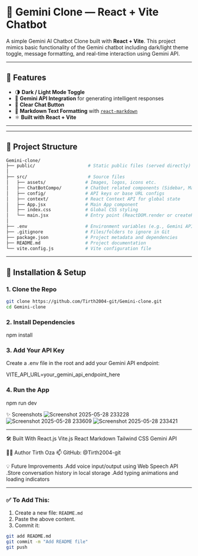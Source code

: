 # 🌟 Gemini Clone — React + Vite Chatbot

A simple Gemini AI Chatbot Clone built with **React + Vite**. This project mimics basic functionality of the Gemini chatbot including dark/light theme toggle, message formatting, and real-time interaction using Gemini API.



---

## 🚀 Features

- 🌗 **Dark / Light Mode Toggle**
- 🧠 **Gemini API Integration** for generating intelligent responses
- 🧹 **Clear Chat Button**
- 📝 **Markdown Text Formatting** with [`react-markdown`](https://github.com/remarkjs/react-markdown)
- ⚛️ **Built with React + Vite**

---
---
## 📁 Project Structure
```bash
Gemini-clone/
├── public/                    # Static public files (served directly)
│
├── src/                       # Source files
│   ├── assets/               # Images, logos, icons etc.
│   ├── ChatBotCompo/         # Chatbot related components (Sidebar, MainContent)
│   ├── config/               # API keys or base URL configs
│   ├── context/              # React Context API for global state
│   ├── App.jsx               # Main App component
│   ├── index.css             # Global CSS styling
│   └── main.jsx              # Entry point (ReactDOM.render or createRoot)
│
├── .env                      # Environment variables (e.g., Gemini API key)
├── .gitignore                # Files/folders to ignore in Git
├── package.json              # Project metadata and dependencies
├── README.md                 # Project documentation
└── vite.config.js            # Vite configuration file
```
---

## 🔧 Installation & Setup

### 1. Clone the Repo

```bash
git clone https://github.com/Tirth2004-git/Gemini-clone.git
cd Gemini-clone
```
### 2. Install Dependencies
 npm install
 
### 3. Add Your API Key
Create a .env file in the root and add your Gemini API endpoint:

VITE_API_URL=your_gemini_api_endpoint_here

### 4. Run the App
 npm run dev

✨ Screenshots
![Screenshot 2025-05-28 233228](https://github.com/user-attachments/assets/c228f4ac-62a2-4ce3-8571-f99ebd7b040c)
![Screenshot 2025-05-28 233609](https://github.com/user-attachments/assets/301716ac-4bb5-408b-97b3-bb7aa9e3caaf)
![Screenshot 2025-05-28 233421](https://github.com/user-attachments/assets/cb0ce53b-79a1-4aa9-a023-076081831984)

---

🛠️ Built With
React.js
Vite.js
React Markdown
Tailwind CSS
Gemini API

🙋‍♂️ Author
Tirth Oza
📫 GitHub: @Tirth2004-git

💡 Future Improvements
.Add voice input/output using Web Speech API
.Store conversation history in local storage
.Add typing animations and loading indicators



---

### ✅ To Add This:

1. Create a new file: `README.md`
2. Paste the above content.
3. Commit it:

```bash
git add README.md
git commit -m "Add README file"
git push


